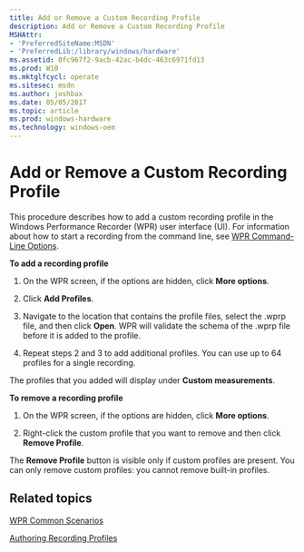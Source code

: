 ```yaml
---
title: Add or Remove a Custom Recording Profile
description: Add or Remove a Custom Recording Profile
MSHAttr:
- 'PreferredSiteName:MSDN'
- 'PreferredLib:/library/windows/hardware'
ms.assetid: 0fc967f2-9acb-42ac-b4dc-463c6971fd13
ms.prod: W10
ms.mktglfcycl: operate
ms.sitesec: msdn
ms.author: joshbax
ms.date: 05/05/2017
ms.topic: article
ms.prod: windows-hardware
ms.technology: windows-oem
---
```


# Add or Remove a Custom Recording Profile


This procedure describes how to add a custom recording profile in the Windows Performance Recorder (WPR) user interface (UI). For information about how to start a recording from the command line, see [WPR Command-Line Options](wpr-command-line-options.md).

**To add a recording profile**

1.  On the WPR screen, if the options are hidden, click **More options**.

2.  Click **Add Profiles**.

3.  Navigate to the location that contains the profile files, select the .wprp file, and then click **Open**. WPR will validate the schema of the .wprp file before it is added to the profile.

4.  Repeat steps 2 and 3 to add additional profiles. You can use up to 64 profiles for a single recording.

The profiles that you added will display under **Custom measurements**.

**To remove a recording profile**

1.  On the WPR screen, if the options are hidden, click **More options**.

2.  Right-click the custom profile that you want to remove and then click **Remove Profile**.

The **Remove Profile** button is visible only if custom profiles are present. You can only remove custom profiles: you cannot remove built-in profiles.

## Related topics


[WPR Common Scenarios](windows-performance-recorder-common-scenarios.md)

[Authoring Recording Profiles](authoring-recording-profiles.md)

 

 







